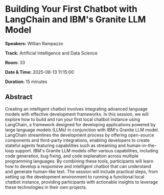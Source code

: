 # Building Your First Chatbot with LangChain and IBM's Granite LLM Model

**Speakers:** Willian Rampazzo
                    
**Track:** Artificial Intelligence and Data Science
                    
**Room:** 33
                    
**Date & Time:** 2025-06-13 11:15:00
                    
**Duration:** 15 minutes
                    
## Abstract
                    
Creating an intelligent chatbot involves integrating advanced language models with effective development frameworks. In this session, we will explore how to build and run your first local chatbot instance using LangChain, a framework designed for developing applications powered by large language models (LLMs) in conjunction with IBM's Granite LLM model. LangChain streamlines the development process by offering open-source components and third-party integrations, enabling developers to create stateful agents featuring capabilities such as streaming and human-in-the-loop support. IBM's Granite LLM models offer various capabilities, including code generation, bug fixing, and code explanation across multiple programming languages. By combining these tools, participants will learn how to develop a responsive and intelligent chatbot that can understand and generate human-like text. The session will include practical steps, from setting up the development environment to running a functional local chatbot instance, providing participants with actionable insights to leverage these technologies in their own projects.

